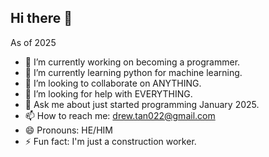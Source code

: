 ## Hi there 👋
As of 2025
- 🔭 I’m currently working on becoming a programmer.
- 🌱 I’m currently learning python for machine learning.
- 👯 I’m looking to collaborate on ANYTHING.
- 🤔 I’m looking for help with EVERYTHING.
- 💬 Ask me about just started programming January 2025.
- 📫 How to reach me: drew.tan022@gmail.com
- 😄 Pronouns: HE/HIM
- ⚡ Fun fact: I'm just a construction worker.
<!--
**Skulley11/Skulley11** is a ✨ _special_ ✨ repository because its `README.md` (this file) appears on your GitHub profile.

Here are some ideas to get you started:

- 🔭 I’m currently working on ...
- 🌱 I’m currently learning ...
- 👯 I’m looking to collaborate on ...
- 🤔 I’m looking for help with ...
- 💬 Ask me about ...
- 📫 How to reach me: ...
- 😄 Pronouns: ...
- ⚡ Fun fact: ...
-->
